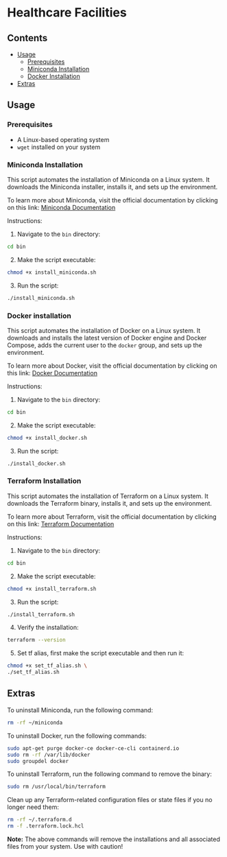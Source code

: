 # Healthcare Facilities

## Contents

- [Usage](#usage)
  - [Prerequisites](#prerequisites)
  - [Miniconda Installation](#miniconda-installation)
  - [Docker Installation](#docker-installation)
- [Extras](#extras)

## Usage

### Prerequisites

- A Linux-based operating system
- `wget` installed on your system

### Miniconda Installation

This script automates the installation of Miniconda on a Linux system. It downloads the Miniconda installer, installs it, and sets up the environment.

To learn more about Miniconda, visit the official documentation by clicking on this link: [Miniconda Documentation](https://docs.anaconda.com/miniconda/)

Instructions:

1. Navigate to the `bin` directory:

```bash
cd bin
```

2. Make the script executable:

```bash
chmod +x install_miniconda.sh
```

3. Run the script:

```bash
./install_miniconda.sh
```

### Docker installation

This script automates the installation of Docker on a Linux system. It downloads and installs the latest version of Docker engine and Docker Compose, adds the current user to the `docker` group, and sets up the environment.

To learn more about Docker, visit the official documentation by clicking on this link: [Docker Documentation](https://docs.docker.com/)

Instructions:

1. Navigate to the `bin` directory:

```bash
cd bin
```

2. Make the script executable:

```bash
chmod +x install_docker.sh
```

3. Run the script:

```bash
./install_docker.sh
```

### Terraform Installation

This script automates the installation of Terraform on a Linux system. It downloads the Terraform binary, installs it, and sets up the environment.

To learn more about Terraform, visit the official documentation by clicking on this link: [Terraform Documentation](https://www.terraform.io/)

Instructions:

1. Navigate to the `bin` directory:

```bash
cd bin
```

2. Make the script executable:

```bash
chmod +x install_terraform.sh
```

3. Run the script:

```bash
./install_terraform.sh
```

4. Verify the installation:

```bash
terraform --version
```

5. Set tf alias, first make the script executable and then run it:

```bash
chmod +x set_tf_alias.sh \
./set_tf_alias.sh
```

## Extras

To uninstall Miniconda, run the following command:

```bash
rm -rf ~/miniconda
```

To uninstall Docker, run the following commands:

```bash
sudo apt-get purge docker-ce docker-ce-cli containerd.io
sudo rm -rf /var/lib/docker
sudo groupdel docker
```

To uninstall Terraform, run the following command to remove the binary:

```bash
sudo rm /usr/local/bin/terraform
```

Clean up any Terraform-related configuration files or state files if you no longer need them:

```bash
rm -rf ~/.terraform.d
rm -f .terraform.lock.hcl
```

**Note:** The above commands will remove the installations and all associated files from your system. Use with caution!
